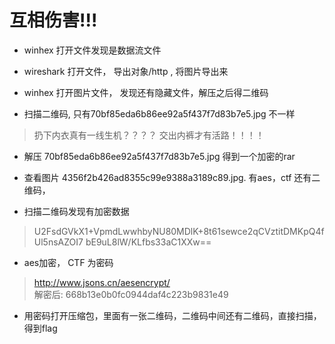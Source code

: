 
# 互相伤害!!!

* winhex 打开文件发现是数据流文件

* wireshark 打开文件， 导出对象/http , 将图片导出来

* winhex 打开图片文件， 发现还有隐藏文件，解压之后得二维码

* 扫描二维码, 只有70bf85eda6b86ee92a5f437f7d83b7e5.jpg 不一样
> 扔下内衣真有一线生机？？？？
  交出内裤才有活路！！！！

* 解压 70bf85eda6b86ee92a5f437f7d83b7e5.jpg 得到一个加密的rar

* 查看图片 4356f2b426ad8355c99e9388a3189c89.jpg. 有aes，ctf 还有二维码，

* 扫描二维码发现有加密数据
> U2FsdGVkX1+VpmdLwwhbyNU80MDlK+8t61sewce2qCVztitDMKpQ4fUl5nsAZOI7
  bE9uL8lW/KLfbs33aC1XXw==

* aes加密， CTF 为密码
> http://www.jsons.cn/aesencrypt/  
> 解密后: 668b13e0b0fc0944daf4c223b9831e49

* 用密码打开压缩包，里面有一张二维码，二维码中间还有二维码，直接扫描，得到flag

